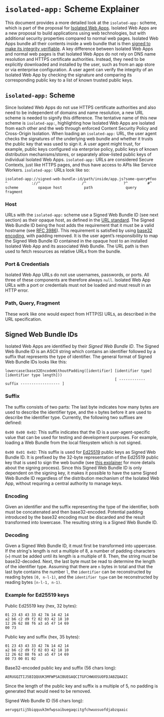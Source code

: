# `isolated-app:` Scheme Explainer

This document provides a more detailed look at the `isolated-app:` scheme, which is part of the proposal for [Isolated Web Apps](./README.md).
Isolated Web Apps are a new proposal to build applications using web technologies, but with additional security properties compared to normal web pages.
Isolated Web Apps bundle all their contents inside a web bundle that is then [signed to make its integrity verifiable](https://github.com/WICG/webpackage/blob/main/explainers/integrity-signature.md).
A key difference between Isolated Web Apps and normal web pages is that Isolated Web Apps do not rely on DNS name resolution and HTTPS certificate authorities.
Instead, they need to be explicitly downloaded and installed by the user, such as from an app store or via enterprise configuration.
A user agent can verify the integrity of an Isolated Web App by checking the signature and comparing its corresponding public key to a list of known trusted public keys.

## `isolated-app:` Scheme

Since Isolated Web Apps do not use HTTPS certificate authorities and also need to be independent of domains and name resolution, a new URL scheme is needed to signify this difference.
The tentative name of this new scheme is `isolated-app:`, highlighting how Isolated Web Apps are isolated from each other and the web through enforced Content Security Policy and Cross-Origin Isolation.
When loading an `isolated-app:` URL, the user agent checks the signatures of the underlying web bundle and whether it trusts the public key that was used to sign it.
A user agent might trust, for example, public keys configured via enterprise policy, public keys of known distribution mechanisms/stores, or separately allow-listed public keys of individual Isolated Web Apps.
`isolated-app:` URLs are considered Secure Contexts, just like HTTPS pages, and thus have access to APIs like Service Workers. `isolated-app:` URLs look like so:

```
isolated-app://signed-web-bundle-id/path/inside/app.js?some-query#foo
^           ://^                   /^                 ?^         #^
scheme         opaque host          path               query      fragment
```

### Host

URLs with the `isolated-app:` scheme use a Signed Web Bundle ID (see next section) as their opaque host, as defined in the [URL standard](https://url.spec.whatwg.org/).
The Signed Web Bundle ID being the host adds the requirement that it must be a valid hostname (see [RFC 3986](https://www.rfc-editor.org/rfc/rfc3986)). This requirement is satisfied by using [base32 encoding](https://datatracker.ietf.org/doc/html/rfc4648), with padding removed.
It is the user agent’s responsibility to map the Signed Web Bundle ID contained in the opaque host to an installed Isolated Web App and its associated Web Bundle. The URL path is then used to fetch resources as relative URLs from the bundle.

### Port & Credentials

Isolated Web App URLs do not use usernames, passwords, or ports.
All three of these components are therefore always `null`.
Isolated Web App URLs with a port or credentials must not be loaded and must result in an HTTP error.

### Path, Query, Fragment

These work like one would expect from HTTP(S) URLs, as described in the URL specification.

## Signed Web Bundle IDs

Isolated Web Apps are identified by their _Signed Web Bundle ID_.
The Signed Web Bundle ID is an ASCII string which contains an identifier followed by a suffix that represents the type of identifier.
The general format of Signed Web Bundle IDs looks like this:

```
lowercase(base32EncodeWithoutPadding([identifier] [identifier type] [identifier type length]))
                                                  [ ------------ suffix ------------------ ]
```

### Suffix

The suffix consists of two parts: The last byte indicates how many bytes are used to describe the identifier type, and the `n` bytes before it are used to describe the identifier type.
Currently, the following two suffixes are defined:

`0x00 0x00 0x02`: This suffix indicates that the ID is a user-agent-specific value that can be used for testing and development purposes.
For example, loading a Web Bundle from the local filesystem which is not signed.

`0x00 0x01 0x02`: This suffix is used for [Ed25519](https://datatracker.ietf.org/doc/html/rfc8032) public keys as Signed Web Bundle ID.
It is prefixed by the 32-byte representation of the Ed25519 public key that is used to sign the web bundle (see [this explainer](https://github.com/WICG/webpackage/blob/main/explainers/integrity-signature.md) for more details about the signing process).
Since this Signed Web Bundle ID is only dependent on the signing key, it makes it possible to have the same Signed Web Bundle ID regardless of the distribution mechanism of the Isolated Web App, without requiring a central authority to manage keys.

### Encoding

Given an identifier and the suffix representing the type of the identifier, both must be concatenated and then base32-encoded.
Potential padding introduced by the base32 encoding must be discarded and the result transformed into lowercase.
The resulting string is a Signed Web Bundle ID.

### Decoding

Given a Signed Web Bundle ID, it must first be transformed into uppercase.
If the string's length is not a multiple of 8, a number of padding characters (`=`) must be added until its length is a multiple of 8.
Then, the string must be base32-decoded.
Next, the last byte must be read to determine the length of the identifier type.
Assuming that there are `n` bytes in total and that the last byte contains the number `l`, the `identifier` can be reconstructed by reading bytes `[0, n-l-1)`, and the `identifier type` can be reconstructed by reading bytes `[n-l-1, n-1)`.

### Example for Ed25519 keys

Public Ed25519 key (hex, 32 bytes):
```
01 23 43 43 33 42 7A 14 42 14
a2 b6 c2 d9 f2 02 03 42 18 10
12 26 62 88 f6 a3 a5 47 14 69
00 73
```

Public key and suffix (hex, 35 bytes):
```
01 23 43 43 33 42 7A 14 42 14
a2 b6 c2 d9 f2 02 03 42 18 10
12 26 62 88 f6 a3 a5 47 14 69
00 73 00 01 02
```

Base32-encoded public key and suffix (56 chars long):
```
AERUGQZTIJ5BIQQUUK3MFWPSAIBUEGAQCITGFCHWUOSUOFDJABZQAAIC
```

Since the length of the public key and suffix is a multiple of 5, no padding is generated that would need to be removed.

Signed Web Bundle ID (56 chars long):
```
aerugqztij5biqquuk3mfwpsaibuegaqcitgfchwuosuofdjabzqaaic
```